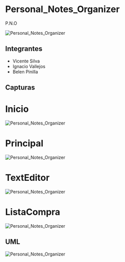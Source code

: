 # Personal_Notes_Organizer
P.N.O

![Personal_Notes_Organizer](src/main/resources/Logo/Logo.png)

## Integrantes

- Vicente Silva
- Ignacio Vallejos
- Belen Pinilla

## Capturas

# Inicio

![Personal_Notes_Organizer](src/main/resources/Imagenes/Inicio.png)

# Principal

![Personal_Notes_Organizer](src/main/resources/Imagenes/Principal.png)

# TextEditor

![Personal_Notes_Organizer](src/main/resources/Imagenes/texeditor.png)

# ListaCompra

![Personal_Notes_Organizer](src/main/resources/Imagenes/ListaCrompra.png)

## UML

![Personal_Notes_Organizer](src/main/resources/UML/ClassDiagram1.jpg)





